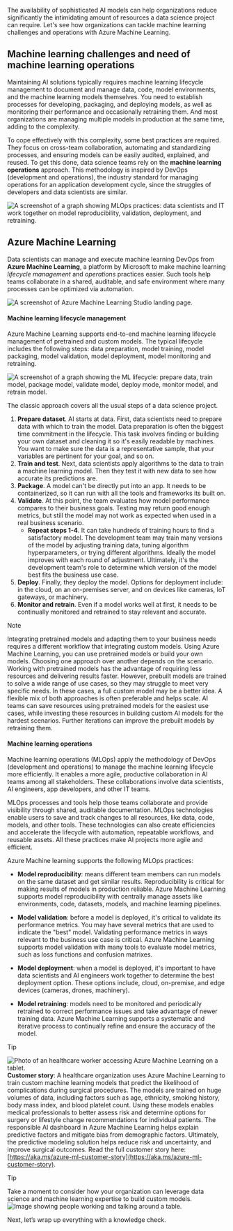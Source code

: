 The availability of sophisticated AI models can help organizations reduce significantly the intimidating amount of resources a data science project can require. Let's see how organizations can tackle machine learning challenges and operations with Azure Machine Learning.

## Machine learning challenges and need of machine learning operations

Maintaining AI solutions typically requires machine learning lifecycle management to document and manage data, code, model environments, and the machine learning models themselves. You need to establish processes for developing, packaging, and deploying models, as well as monitoring their performance and occasionally retraining them. And most organizations are managing multiple models in production at the same time, adding to the complexity.

To cope effectively with this complexity, some best practices are required. They focus on cross-team collaboration, automating and standardizing processes, and ensuring models can be easily audited, explained, and reused. To get this done, data science teams rely on the **machine learning operations** approach. This methodology is inspired by DevOps (development and operations), the industry standard for managing operations for an application development cycle, since the struggles of developers and data scientists are similar.

![A screenshot of a graph showing MLOps practices: data scientists and IT work together on model reproducibility, validation, deployment, and retraining.](../media/7-discover-business-value-applying-devops-1.png)

## Azure Machine Learning

Data scientists can manage and execute machine learning DevOps from **Azure Machine Learning**, a platform by Microsoft to make machine learning *lifecycle management* and *operations* practices easier. Such tools help teams collaborate in a shared, auditable, and safe environment where many processes can be optimized via automation.

![A screenshot of Azure Machine Learning Studio landing page.](../media/auzre-ml-studio.png)

#### Machine learning lifecycle management

Azure Machine Learning supports end-to-end machine learning lifecycle management of pretrained and custom models. The typical lifecycle includes the following steps: data preparation, model training, model packaging, model validation, model deployment, model monitoring and retraining. 

![A screenshot of a graph showing the ML lifecycle: prepare data, train model, package model, validate model, deploy mode, monitor model, and retrain model.](../media/6-understand-machine-learning-lifecycle-1.png)

The classic approach covers all the usual steps of a data science project. 

1. **Prepare dataset**. AI starts at data. First, data scientists need to prepare data with which to train the model. Data preparation is often the biggest time commitment in the lifecycle. This task involves finding or building your own dataset and cleaning it so it's easily readable by machines. You want to make sure the data is a representative sample, that your variables are pertinent for your goal, and so on.
2. **Train and test**.  Next, data scientists apply algorithms to the data to train a machine learning model. Then they test it with new data to see how accurate its predictions are.
3. **Package**. A model can't be directly put into an app. It needs to be containerized, so it can run with all the tools and frameworks its built on.
4. **Validate**. At this point, the team evaluates how model performance compares to their business goals. Testing may return good enough metrics, but still the model may not work as expected when used in a real business scenario.
   * **Repeat steps 1-4**. It can take hundreds of training hours to find a satisfactory model. The development team may train many versions of the model by adjusting training data, tuning algorithm hyperparameters, or trying different algorithms. Ideally the model improves with each round of adjustment. Ultimately, it's the development team's role to determine which version of the model best fits the business use case.
5. **Deploy**. Finally, they deploy the model. Options for deployment include: in the cloud, on an on-premises server, and on devices like cameras, IoT gateways, or machinery.
6. **Monitor and retrain**. Even if a model works well at first, it needs to be continually monitored and retrained to stay relevant and accurate.

>[!NOTE]
>Integrating pretrained models and adapting them to your business needs requires a different workflow that integrating custom models. Using Azure Machine Learning, you can use pretrained models or build your own models. Choosing one approach over another depends on the scenario. Working with pretrained models has the advantage of requiring less resources and delivering results faster. However, prebuilt models are trained to solve a wide range of use cases, so they may struggle to meet very specific needs. In these cases, a full custom model may be a better idea. A flexible mix of both approaches is often preferable and helps scale. AI teams can save resources using pretrained models for the easiest use cases, while investing these resources in building custom AI models for the hardest scenarios. Further iterations can improve the prebuilt models by retraining them.

#### Machine learning operations

Machine learning operations (MLOps) apply the methodology of DevOps (development and operations) to manage the machine learning lifecycle more efficiently. It enables a more agile, productive collaboration in AI teams among all stakeholders. These collaborations involve data scientists, AI engineers, app developers, and other IT teams.

MLOps processes and tools help those teams collaborate and provide visibility through shared, auditable documentation. MLOps technologies enable users to save and track changes to all resources, like data, code, models, and other tools. These technologies can also create efficiencies and accelerate the lifecycle with automation, repeatable workflows, and reusable assets. All these practices make AI projects more agile and efficient.

Azure Machine learning supports the following MLOps practices: 

* **Model reproducibility**: means different team members can run models on the same dataset and get similar results. Reproducibility is critical for making results of models in production reliable. Azure Machine Learning supports model reproducibility with centrally manage assets like environments, code, datasets, models, and machine learning pipelines. 

* **Model validation**: before a model is deployed, it's critical to validate its performance metrics. You may have several metrics that are used to indicate the "best" model. Validating performance metrics in ways relevant to the business use case is critical. Azure Machine Learning supports model validation with many tools to evaluate model metrics, such as loss functions and confusion matrixes.

* **Model deployment**: when a model is deployed, it's important to have data scientists and AI engineers work together to determine the best deployment option. These options include, cloud, on-premise, and edge devices (cameras, drones, machinery). 

* **Model retraining**: models need to be monitored and periodically retrained to correct performance issues and take advantage of newer training data. Azure Machine Learning supports a systematic and iterative process to continually refine and ensure the accuracy of the model.

>[!TIP]
>![Photo of an healthcare worker accessing Azure Machine Learning on a tablet.](../media/machine-learning-customer-story.jpg)
>**Customer story**: A healthcare organization uses Azure Machine Learning to train custom machine learning models that predict the likelihood of complications during surgical procedures. The models are trained on huge volumes of data, including factors such as age, ethnicity, smoking history, body mass index, and blood platelet count. Using these models enables medical professionals to better assess risk and determine options for surgery or lifestyle change recommendations for individual patients. The responsible AI dashboard in Azure Machine Learning helps explain predictive factors and mitigate bias from demographic factors. Ultimately, the predictive modeling solution helps reduce risk and uncertainty, and improve surgical outcomes. Read the full customer story here: [https://aka.ms/azure-ml-customer-story](https://aka.ms/azure-ml-customer-story).

>[!TIP]
>Take a moment to consider how your organization can leverage data science and machine learning expertise to build custom models. 
>![Image showing people working and talking around a table.](../media/2-Reflection.jpg)

Next, let’s wrap up everything with a knowledge check.
